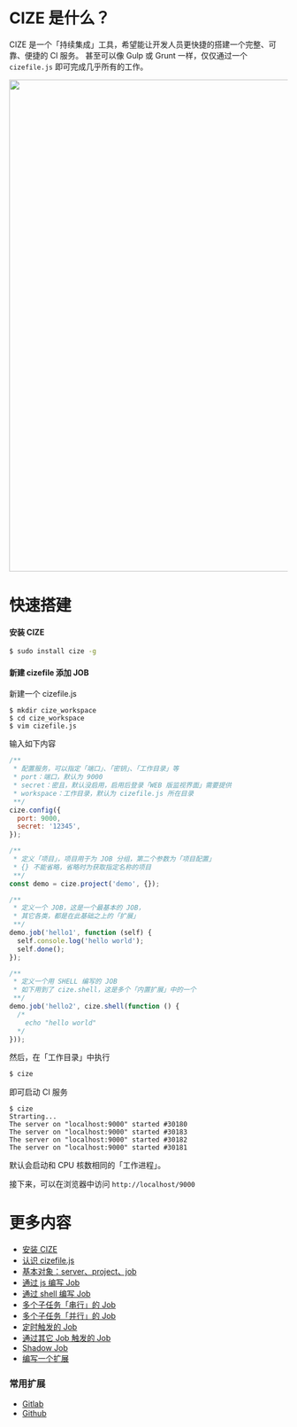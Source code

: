 # CIZE 是什么？
CIZE 是一个「持续集成」工具，希望能让开发人员更快捷的搭建一个完整、可靠、便捷的 CI 服务。
甚至可以像 Gulp 或 Grunt 一样，仅仅通过一个 ```cizefile.js``` 即可完成几乎所有的工作。

<img src="https://raw.githubusercontent.com/houfeng/cize/master/screenshot/monitor.png" width="888"/>

# 快速搭建
#### 安装 CIZE
```sh
$ sudo install cize -g
```

#### 新建 cizefile 添加 JOB

新建一个 cizefile.js
```
$ mkdir cize_workspace
$ cd cize_workspace
$ vim cizefile.js
```

输入如下内容
```js
/**
 * 配置服务，可以指定「端口」、「密钥」、「工作目录」等
 * port：端口，默认为 9000
 * secret：密且，默认没启用，启用后登录「WEB 版监视界面」需要提供
 * workspace：工作目录，默认为 cizefile.js 所在目录
 **/
cize.config({
  port: 9000,
  secret: '12345',
});

/**
 * 定义「项目」，项目用于为 JOB 分组，第二个参数为「项目配置」
 * {} 不能省略，省略时为获取指定名称的项目
 **/
const demo = cize.project('demo', {});

/**
 * 定义一个 JOB，这是一个最基本的 JOB，
 * 其它各类，都是在此基础之上的「扩展」
 **/
demo.job('hello1', function (self) {
  self.console.log('hello world');
  self.done();
});

/**
 * 定义一个用 SHELL 编写的 JOB
 * 如下用到了 cize.shell，这是多个「内置扩展」中的一个
 **/
demo.job('hello2', cize.shell(function () {
  /*
    echo "hello world"
  */
}));
```

然后，在「工作目录」中执行
```sh
$ cize
```

即可启动 CI 服务
```
$ cize
Strarting...
The server on "localhost:9000" started #30180
The server on "localhost:9000" started #30183
The server on "localhost:9000" started #30182
The server on "localhost:9000" started #30181
```
默认会启动和 CPU 核数相同的「工作进程」。

接下来，可以在浏览器中访问 ```http://localhost/9000```

# 更多内容
- [安装 CIZE](install)
- [认识 cizefile.js](cizefile)
- [基本对象：server、project、job](objects)
- [通过 js 编写 Job](javascript)
- [通过 shell 编写 Job](shell)
- [多个子任务「串行」的 Job](series)
- [多个子任务「并行」的 Job](parallel)
- [定时触发的 Job](cron)
- [通过其它 Job 触发的 Job](by)
- [Shadow Job](shadow)
- [编写一个扩展](plugin)

### 常用扩展
- [Gitlab](gitlab)
- [Github](github)